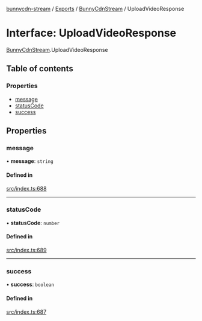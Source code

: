 [bunnycdn-stream](../README.md) / [Exports](../modules.md) / [BunnyCdnStream](../modules/BunnyCdnStream.md) / UploadVideoResponse

# Interface: UploadVideoResponse

[BunnyCdnStream](../modules/BunnyCdnStream.md).UploadVideoResponse

## Table of contents

### Properties

- [message](BunnyCdnStream.UploadVideoResponse.md#message)
- [statusCode](BunnyCdnStream.UploadVideoResponse.md#statuscode)
- [success](BunnyCdnStream.UploadVideoResponse.md#success)

## Properties

### message

• **message**: `string`

#### Defined in

[src/index.ts:688](https://github.com/dan-online/bunnycdn-stream/blob/2d76aff/src/index.ts#L688)

___

### statusCode

• **statusCode**: `number`

#### Defined in

[src/index.ts:689](https://github.com/dan-online/bunnycdn-stream/blob/2d76aff/src/index.ts#L689)

___

### success

• **success**: `boolean`

#### Defined in

[src/index.ts:687](https://github.com/dan-online/bunnycdn-stream/blob/2d76aff/src/index.ts#L687)
